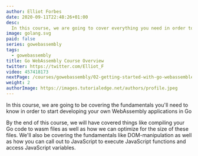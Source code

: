 ```yaml
---
author: Elliot Forbes
date: 2020-09-11T22:48:26+01:00
desc:
  In this course, we are going to cover everything you need in order to get up and running developing WebAssembly applications in Go
image: golang.svg
paid: false
series: gowebassembly
tags:
  - gowebassembly
title: Go WebAssembly Course Overview
twitter: https://twitter.com/Elliot_F
video: 457418173
nextPage: /courses/gowebassembly/02-getting-started-with-go-webassembley/
weight: 2
authorImage: https://images.tutorialedge.net/authors/profile.jpeg
---
```


In this course, we are going to be covering the fundamentals you'll need to know in order to start developing your own WebAssembly applications in Go

By the end of this course, we will have covered things like compiling your Go code to wasm files as well as how we can optimize for the size of these files. We'll also be covering the fundamentals like DOM-manipulation as well as how you can call out to JavaScript to execute JavaScript functions and access JavaScript variables.
